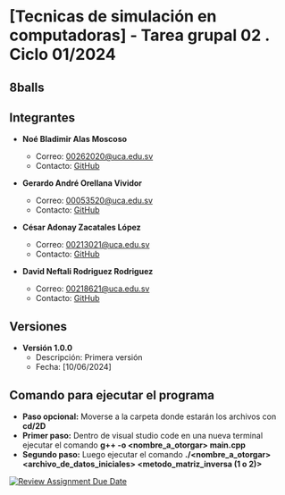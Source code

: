 # [Tecnicas de simulación en computadoras] - Tarea grupal 02 . Ciclo 01/2024

## 8balls

## Integrantes

- **Noé Bladimir Alas Moscoso**
  - Correo: 00262020@uca.edu.sv
  - Contacto: [GitHub](https://github.com/noealas53)

- **Gerardo André Orellana Vividor**
  - Correo: 00053520@uca.edu.sv
  - Contacto: [GitHub](https://github.com/Gerarvvdor)

- **César Adonay Zacatales López**
  - Correo: 00213021@uca.edu.sv
  - Contacto: [GitHub](https://github.com/cesarzacatales)

- **David Neftali Rodriguez Rodriguez**
  - Correo: 00218621@uca.edu.sv
  - Contacto: [GitHub](https://github.com/00218621)

## Versiones

- **Versión 1.0.0**
  - Descripción: Primera versión
  - Fecha: [10/06/2024]
 
## Comando para ejecutar el programa

  - **Paso opcional:** Moverse a la carpeta donde estarán los archivos con **cd/2D**
  - **Primer paso:** Dentro de visual studio code en una nueva terminal ejecutar el comando **g++ -o <nombre_a_otorgar> main.cpp**
  - **Segundo paso:** Luego ejecutar el comando **./<nombre_a_otorgar> <archivo_de_datos_iniciales> <metodo_matriz_inversa (1 o 2)>**




[![Review Assignment Due Date](https://classroom.github.com/assets/deadline-readme-button-24ddc0f5d75046c5622901739e7c5dd533143b0c8e959d652212380cedb1ea36.svg)](https://classroom.github.com/a/raNVWKoK)
